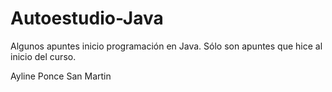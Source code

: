 # Autoestudio-Java
Algunos apuntes inicio programación en Java.
Sólo son apuntes que hice al inicio del curso.

Ayline Ponce San Martin
